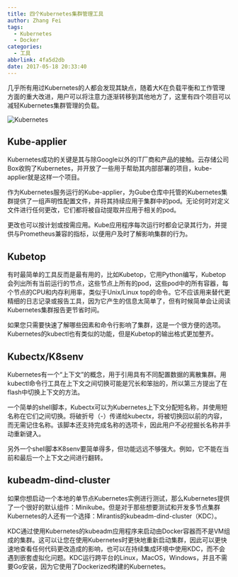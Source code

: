 ```yaml
---
title: 四个Kubernetes集群管理工具
author: Zhang Fei
tags:
  - Kubernetes
  - Docker
categories:
  - 工具
abbrlink: 4fa5d2db
date: 2017-05-18 20:33:40
---
```

几乎所有用过Kubernetes的人都会发现其缺点，随着大K在负载平衡和工作管理方面的重大改进，用户可以将注意力逐渐转移到其他地方了，这里有四个项目可以减轻Kubernetes集群管理的负载。

![Kubernetes](http://p1.pstatp.com/large/212f0004094fad2d1aa6)

## Kube-applier

Kubernetes成功的关键是其与除Google以外的IT厂商和产品的接触。云存储公司Box收购了Kubernetes，并开放了一些用于帮助其内部部署的项目，kube-applier就是这样一个项目。

作为Kubernetes服务运行的Kube-applier，为Gube仓库中托管的Kubernetes集群提供了一组声明性配置文件，并将其持续应用于集群中的pod。无论何时对定义文件进行任何更改，它们都将被自动提取并应用于相关的pod。

更改也可以按计划或按需应用。Kube应用程序每次运行时都会记录其行为，并提供与Prometheus兼容的指标，以便用户及时了解影响集群的行为。

## Kubetop

有时最简单的工具反而是最有用的，比如Kubetop，它用Python编写，Kubetop会列出所有当前运行的节点，这些节点上所有的pod，这些pod中的所有容器，每个节点的CPU和内存利用率，类似于Unix/Linux top的命令。它不应该用来替代更精细的日志记录或报告工具，因为它产生的信息太简单了，但有时候简单会让阅读Kubernetes集群报告更节省时间。

如果您只需要快速了解哪些因素和命令行影响了集群，这是一个很方便的选项。Kubernetes的kubectl也有类似的功能，但是Kubetop的输出格式更加整齐。

## Kubectx/K8senv

Kubernetes有一个“上下文”的概念，用于引用具有不同配置数据的离散集群。用kubectl命令行工具在上下文之间切换可能是冗长和笨拙的，所以第三方提出了在flash中切换上下文的方法。

一个简单的shell脚本，Kubectx可以为Kubernetes上下文分配短名称，并使用短名称在它们之间切换。将破折号（-）传递给kubectx，将被切换回以前的内容，而无需记住名称。该脚本还支持完成名称的选项卡，因此用户不必挖掘长名称并手动重新键入。

另外一个shell脚本K8senv要简单得多，但功能远远不够强大。例如，它不能在当前和最后一个上下文之间进行翻转。

## kubeadm-dind-cluster

如果你想启动一个本地的单节点Kubernetes实例进行测试，那么Kubernetes提供了一个很好的默认组件：Minikube。但是对于那些想要测试和开发多节点集群Kubernetes的人还有一个选择：Mirantis的kubeadm-dind-cluster（KDC）。

KDC通过使用Kubernetes的kubeadm应用程序来启动由Docker容器而不是VM组成的集群。这可以让您在使用Kubernetes时更快地重新启动集群，因此可以更快速地查看任何代码更改造成的影响，也可以在持续集成环境中使用KDC，而不会遇到嵌套虚拟化问题。KDC运行跨平台的Linux，MacOS，Windows，并且不需要Go安装，因为它使用了Dockerized构建的Kubernetes。
